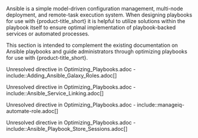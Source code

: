 Ansible is a simple model-driven configuration management, multi-node
deployment, and remote-task execution system. When designing playbooks
for use with {product-title\_short} it is helpful to utilize solutions
within the playbook itself to ensure optimal implementation of
playbook-backed services or automated processes.

This section is intended to complement the existing documentation on
Ansible playbooks and guide administrators through optimizing playbooks
for use with {product-title\_short}.

Unresolved directive in Optimizing\_Playbooks.adoc -
include::Adding\_Ansible\_Galaxy\_Roles.adoc\[\]

Unresolved directive in Optimizing\_Playbooks.adoc -
include::Ansible\_Service\_Linking.adoc\[\]

Unresolved directive in Optimizing\_Playbooks.adoc -
include::manageiq-automate-role.adoc\[\]

Unresolved directive in Optimizing\_Playbooks.adoc -
include::Ansible\_Playbook\_Store\_Sessions.adoc\[\]
